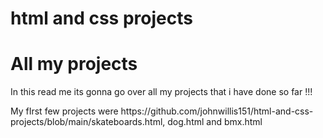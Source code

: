 # html and css projects
<!DOCTYPE html>
<html lang="en">
    
<head>
        <meta charset="utf-8">
        <h1>All my projects</h1> 
</head>

<body>
     <p>In this read me its gonna go over all my projects that i have done so far !!! </p>
     <p>My fIrst few projects were https://github.com/johnwillis151/html-and-css-projects/blob/main/skateboards.html, dog.html and bmx.html</p>



























</body>


